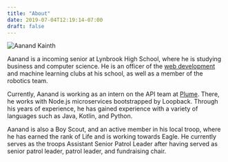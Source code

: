```yaml
---
title: "About"
date: 2019-07-04T12:19:14-07:00
draft: false
---
```


![Aanand Kainth](/images/avatar.jpg)

Aanand is a incoming senior at Lynbrook High School, where he is studying business and computer science. He is an 
officer of the [web development](https://lhswebdev.github.io) and machine learning clubs at his school, as well as a 
member of the robotics team. 

Currently, Aanand is working as an intern on the API team at [Plume](https://plume.com). There, he works with Node.js
microservices bootstrapped by Loopback. Through his years of experience, he has gained experience with a variety of
languages such as Java, Kotlin, and Python.

Aanand is also a Boy Scout, and an active member in his local troop, where he has earned the rank of Life and is working
towards Eagle. He currently serves as the troops Assistant Senior Patrol Leader after having served as senior patrol
leader, patrol leader, and fundraising chair.
